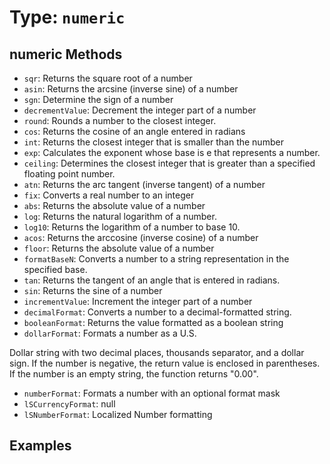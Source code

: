# Type: `numeric`



## numeric Methods

* `sqr`: Returns the square root of a number
* `asin`: Returns the arcsine (inverse sine) of a number
* `sgn`: Determine the sign of a number
* `decrementValue`: Decrement the integer part of a number
* `round`: Rounds a number to the closest integer.
* `cos`: Returns the cosine of an angle entered in radians
* `int`: Returns the closest integer that is smaller than the number
* `exp`: Calculates the exponent whose base is e that represents a number.
* `ceiling`: Determines the closest integer that is greater than a specified floating point number.
* `atn`: Returns the arc tangent (inverse tangent) of a number
* `fix`: Converts a real number to an integer
* `abs`: Returns the absolute value of a number
* `log`: Returns the natural logarithm of a number.
* `log10`: Returns the logarithm of a number to base 10.
* `acos`: Returns the arccosine (inverse cosine) of a number
* `floor`: Returns the absolute value of a number
* `formatBaseN`: Converts a number to a string representation in the specified base.
* `tan`: Returns the tangent of an angle that is entered in radians.
* `sin`: Returns the sine of a number
* `incrementValue`: Increment the integer part of a number
* `decimalFormat`: Converts a number to a decimal-formatted string.
* `booleanFormat`: Returns the value formatted as a boolean string
* `dollarFormat`: Formats a number as a U.S.

Dollar string with two decimal places, thousands separator, and a dollar sign.
 If the number is negative, the return value is enclosed in parentheses.
 If the number is an empty string, the function returns "0.00".
* `numberFormat`: Formats a number with an optional format mask
* `lSCurrencyFormat`: null
* `lSNumberFormat`: Localized Number formatting


## Examples
